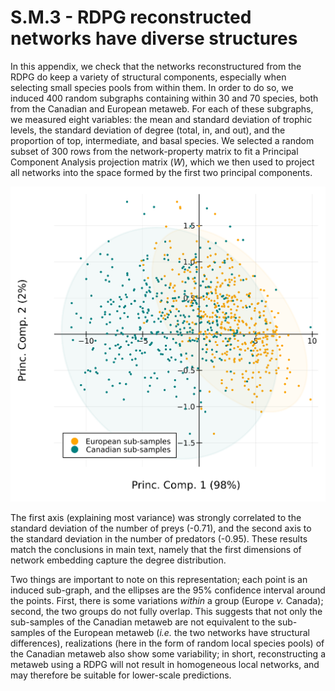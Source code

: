 # S.M.3 - RDPG reconstructed networks have diverse structures

In this appendix, we check that the networks reconstructured from the RDPG do
keep a variety of structural components, especially when selecting small species
pools from within them. In order to do so, we induced 400 random subgraphs
containing within 30 and 70 species, both from the Canadian and European
metaweb. For each of these subgraphs, we measured eight variables: the mean and
standard deviation of trophic levels, the standard deviation of degree (total,
in, and out), and the proportion of top, intermediate, and basal species. We
selected a random subset of 300 rows from the network-property matrix to fit a
Principal Component Analysis projection matrix ($W$), which we then used to
project all networks into the space formed by the first two principal
components.

![](./figures/supplementary/variation_pca.png)

The first axis (explaining most variance) was strongly correlated to the
standard deviation of the number of preys (-0.71), and the second axis to the
standard deviation in the number of predators (-0.95). These results match the
conclusions in main text, namely that the first dimensions of network embedding
capture the degree distribution.

Two things are important to note on this representation; each point is an
induced sub-graph, and the ellipses are the 95% confidence interval around the
points. First, there is some variations *within* a group (Europe *v.* Canada);
second, the two groups do not fully overlap. This suggests that not only the
sub-samples of the Canadian metaweb are not equivalent to the sub-samples of the
European metaweb (*i.e.* the two networks have structural differences),
realizations (here in the form of random local species pools) of the Canadian
metaweb also show some variability; in short, reconstructing a metaweb using a
RDPG will not result in homogeneous local networks, and may therefore be
suitable for lower-scale predictions.